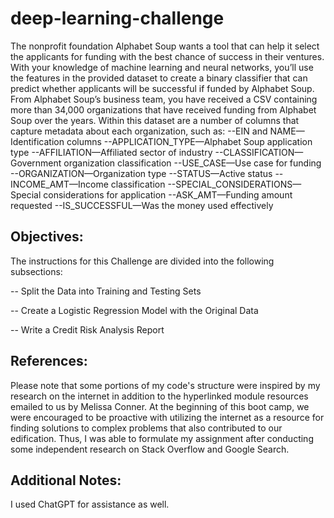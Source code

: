 # deep-learning-challenge

The nonprofit foundation Alphabet Soup wants a tool that can help it select the applicants for funding with the best chance of success in their ventures. With your knowledge of machine learning and neural networks, you’ll use the features in the provided dataset to create a binary classifier that can predict whether applicants will be successful if funded by Alphabet Soup.
From Alphabet Soup’s business team, you have received a CSV containing more than 34,000 organizations that have received funding from Alphabet Soup over the years. Within this dataset are a number of columns that capture metadata about each organization, such as:
--EIN and NAME—Identification columns
--APPLICATION_TYPE—Alphabet Soup application type
--AFFILIATION—Affiliated sector of industry
--CLASSIFICATION—Government organization classification
--USE_CASE—Use case for funding
--ORGANIZATION—Organization type
--STATUS—Active status
--INCOME_AMT—Income classification
--SPECIAL_CONSIDERATIONS—Special considerations for application
--ASK_AMT—Funding amount requested
--IS_SUCCESSFUL—Was the money used effectively


Objectives:
-
The instructions for this Challenge are divided into the following subsections:

-- Split the Data into Training and Testing Sets

-- Create a Logistic Regression Model with the Original Data

-- Write a Credit Risk Analysis Report


References: 
-
Please note that some portions of my code's structure were inspired by my research on the internet in addition to the hyperlinked module resources emailed to us by Melissa Conner. At the beginning of this boot camp, we were encouraged to be proactive with utilizing the internet as a resource for finding solutions to complex problems that also contributed to our edification. Thus, I was able to formulate my assignment after conducting some independent research on Stack Overflow and Google Search.

Additional Notes: 
-
I used ChatGPT for assistance as well.
